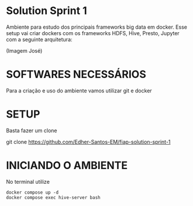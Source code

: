 # Solution Sprint 1

Ambiente para estudo dos principais frameworks big data em docker.
Esse setup vai criar dockers com os frameworks HDFS, Hive, Presto, Jupyter com a seguinte arquitetura: 

(Imagem José)

# SOFTWARES NECESSÁRIOS

Para a criação e uso do ambiente vamos utilizar git e docker

# SETUP
Basta fazer um clone

git clone https://github.com/Edher-Santos-EM/fiap-solution-sprint-1

# INICIANDO O AMBIENTE

No terminal utilize

```shell
docker compose up -d
docker compose exec hive-server bash
```
